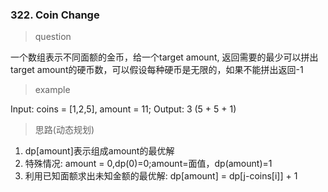 ### 322. Coin Change
> question

一个数组表示不同面额的金币，给一个target amount, 返回需要的最少可以拼出target amount的硬币数，可以假设每种硬币是无限的，如果不能拼出返回-1

> example

Input: coins = [1,2,5], amount = 11; Output: 3 (5 + 5 + 1)

> 思路(动态规划)

1. dp[amount]表示组成amount的最优解
2. 特殊情况: amount = 0,dp(0)=0;amount=面值，dp(amount)=1
3. 利用已知面额求出未知金额的最优解: dp[amount] = dp[j-coins[i]] + 1
